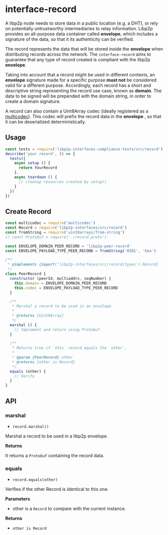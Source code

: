 interface-record
==================

A libp2p node needs to store data in a public location (e.g. a DHT), or rely on potentially untrustworthy intermediaries to relay information. Libp2p provides an all-purpose data container called **envelope**, which includes a signature of the data, so that it its authenticity can be verified.

The record represents the data that will be stored inside the **envelope** when distributing records across the network. The `interface-record` aims to guarantee that any type of record created is compliant with the libp2p **envelope**.

Taking into account that a record might be used in different contexts, an **envelope** signature made for a specific purpose **must not** be considered valid for a different purpose. Accordingly, each record has a short and descriptive string representing the record use case, known as **domain**. The data to be signed will be prepended with the domain string, in order to create a domain signature.

A record can also contain a Uint8Array codec (ideally registered as a [multicodec](https://github.com/multiformats/multicodec)). This codec will prefix the record data in the **envelope** , so that it can be deserialized deterministically.

## Usage

```js
const tests = require('libp2p-interfaces-compliance-tests/src/record')
describe('your record', () => {
  tests({
    async setup () {
      return YourRecord
    },
    async teardown () {
      // cleanup resources created by setup()
    }
  })
})
```

## Create Record

```js
const multicodec = require('multicodec')
const Record = require('libp2p-interfaces/src/record')
const fromString = require('uint8arrays/from-string')
// const Protobuf = require('./record.proto')

const ENVELOPE_DOMAIN_PEER_RECORD = 'libp2p-peer-record'
const ENVELOPE_PAYLOAD_TYPE_PEER_RECORD = fromString('0301', 'hex')

/**
 * @implements {import('libp2p-interfaces/src/record/types').Record}
 */
class PeerRecord {
  constructor (peerId, multiaddrs, seqNumber) {
    this.domain = ENVELOPE_DOMAIN_PEER_RECORD
    this.codec = ENVELOPE_PAYLOAD_TYPE_PEER_RECORD
  }

  /**
   * Marshal a record to be used in an envelope.
   *
   * @returns {Uint8Array}
   */
  marshal () {
    // Implement and return using Protobuf
  }

  /**
   * Returns true if `this` record equals the `other`.
   *
   * @param {PeerRecord} other
   * @returns {other is Record}
   */
  equals (other) {
    // Verify
  }
}
```

## API

### marshal

- `record.marshal()`

Marshal a record to be used in a libp2p envelope.

**Returns**

It returns a `Protobuf` containing the record data.

### equals

- `record.equals(other)`

Verifies if the other Record is identical to this one.

**Parameters**
- other is a `Record` to compare with the current instance.

**Returns**
- `other is Record`
